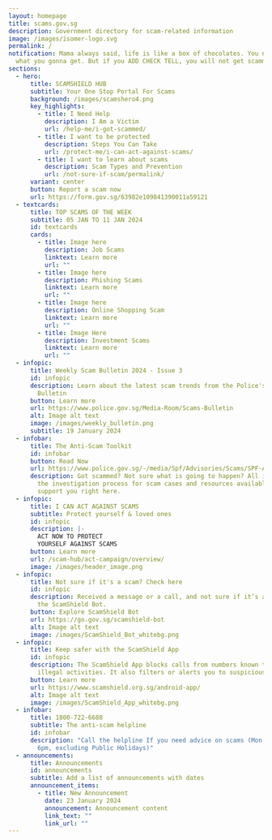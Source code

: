 ```yaml
---
layout: homepage
title: scams.gov.sg
description: Government directory for scam-related information
image: /images/isomer-logo.svg
permalink: /
notification: Mama always said, life is like a box of chocolates. You never know
  what you gonna get. But if you ADD CHECK TELL, you will not get scammed.
sections:
  - hero:
      title: SCAMSHIELD HUB
      subtitle: Your One Stop Portal For Scams
      background: /images/scamshero4.png
      key_highlights:
        - title: I Need Help
          description: I Am a Victim
          url: /help-me/i-got-scammed/
        - title: I want to be protected
          description: Steps You Can Take
          url: /protect-me/i-can-act-against-scams/
        - title: I want to learn about scams
          description: Scam Types and Prevention
          url: /not-sure-if-scam/permalink/
      variant: center
      button: Report a scam now
      url: https://form.gov.sg/63982e109841390011a59121
  - textcards:
      title: TOP SCAMS OF THE WEEK
      subtitle: 05 JAN TO 11 JAN 2024
      id: textcards
      cards:
        - title: Image here
          description: Job Scams
          linktext: Learn more
          url: ""
        - title: Image here
          description: Phishing Scams
          linktext: Learn more
          url: ""
        - title: Image here
          description: Online Shopping Scam
          linktext: Learn more
          url: ""
        - title: Image Here
          description: Investment Scams
          linktext: Learn more
          url: ""
  - infopic:
      title: Weekly Scam Bulletin 2024 - Issue 3
      id: infopic
      description: Learn about the latest scam trends from the Police's Weekly Scams
        Bulletin
      button: Learn more
      url: https://www.police.gov.sg/Media-Room/Scams-Bulletin
      alt: Image alt text
      image: /images/weekly_bulletin.png
      subtitle: 19 January 2024
  - infobar:
      title: The Anti-Scam Toolkit
      id: infobar
      button: Read Now
      url: https://www.police.gov.sg/-/media/Spf/Advisories/Scams/SPF-Anti-Scam-Resource-Guide.ashx
      description: Got scammed? Not sure what is going to happen? All information on
        the investigation process for scam cases and resources available to
        support you right here.
  - infopic:
      title: I CAN ACT AGAINST SCAMS
      subtitle: Protect yourself & loved ones
      id: infopic
      description: |-
        ACT NOW TO PROTECT
        YOURSELF AGAINST SCAMS
      button: Learn more
      url: /scam-hub/act-campaign/overview/
      image: /images/header_image.png
  - infopic:
      title: Not sure if it's a scam? Check here
      id: infopic
      description: Received a message or a call, and not sure if it’s a scam? Check on
        the ScamShield Bot.
      button: Explore ScamShield Bot
      url: https://go.gov.sg/scamshield-bot
      alt: Image alt text
      image: /images/ScamShield_Bot_whitebg.png
  - infopic:
      title: Keep safer with the ScamShield App
      id: infopic
      description: The ScamShield App blocks calls from numbers known to be used in
        illegal activities. It also filters or alerts you to suspicious SMSes.
      button: Learn more
      url: https://www.scamshield.org.sg/android-app/
      alt: Image alt text
      image: /images/ScamShield_App_whitebg.png
  - infobar:
      title: 1800-722-6688
      subtitle: The anti-scam helpline
      id: infobar
      description: "Call the helpline If you need advice on scams (Mon-Fri: 9am to
        6pm, excluding Public Holidays)"
  - announcements:
      title: Announcements
      id: announcements
      subtitle: Add a list of announcements with dates
      announcement_items:
        - title: New Announcement
          date: 23 January 2024
          announcement: Announcement content
          link_text: ""
          link_url: ""
---
```

